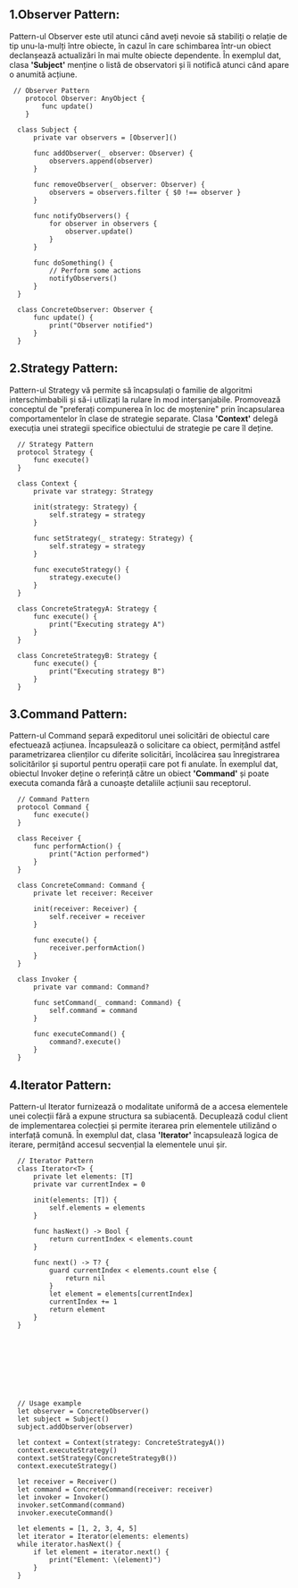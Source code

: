   
  
  
  
  
## 1.Observer Pattern: 
Pattern-ul Observer este util atunci când aveți nevoie să stabiliți o relație de tip unu-la-mulți între obiecte, în cazul în care schimbarea într-un obiect declanșează actualizări în mai multe obiecte dependente. 
În exemplul dat, clasa **'Subject'** menține o listă de observatori și îi notifică atunci când apare o anumită acțiune.
     
     // Observer Pattern
        protocol Observer: AnyObject {
            func update()
        }

      class Subject {
          private var observers = [Observer]()

          func addObserver(_ observer: Observer) {
              observers.append(observer)
          }

          func removeObserver(_ observer: Observer) {
              observers = observers.filter { $0 !== observer }
          }

          func notifyObservers() {
              for observer in observers {
                  observer.update()
              }
          }

          func doSomething() {
              // Perform some actions
              notifyObservers()
          }
      }

      class ConcreteObserver: Observer {
          func update() {
              print("Observer notified")
          }
      }




 ## 2.Strategy Pattern: 
 Pattern-ul Strategy vă permite să încapsulați o familie de algoritmi interschimbabili și să-i utilizați la rulare în mod interșanjabile. 
Promovează conceptul de "preferați compunerea în loc de moștenire" prin încapsularea comportamentelor în clase de strategie separate. Clasa **'Context'** delegă execuția unei strategii specifice obiectului de strategie pe care îl deține.

      // Strategy Pattern
      protocol Strategy {
          func execute()
      }

      class Context {
          private var strategy: Strategy

          init(strategy: Strategy) {
              self.strategy = strategy
          }

          func setStrategy(_ strategy: Strategy) {
              self.strategy = strategy
          }

          func executeStrategy() {
              strategy.execute()
          }
      }

      class ConcreteStrategyA: Strategy {
          func execute() {
              print("Executing strategy A")
          }
      }

      class ConcreteStrategyB: Strategy {
          func execute() {
              print("Executing strategy B")
          }
      }




## 3.Command Pattern: 
Pattern-ul Command separă expeditorul unei solicitări de obiectul care efectuează acțiunea. Încapsulează o solicitare ca obiect, permițând astfel parametrizarea clienților cu diferite solicitări, încolăcirea sau înregistrarea solicitărilor și suportul pentru operații care pot fi anulate.
În exemplul dat, obiectul Invoker deține o referință către un obiect **'Command'** și poate executa comanda fără a cunoaște detaliile acțiunii sau receptorul.

      // Command Pattern
      protocol Command {
          func execute()
      }

      class Receiver {
          func performAction() {
              print("Action performed")
          }
      }

      class ConcreteCommand: Command {
          private let receiver: Receiver

          init(receiver: Receiver) {
              self.receiver = receiver
          }

          func execute() {
              receiver.performAction()
          }
      }

      class Invoker {
          private var command: Command?

          func setCommand(_ command: Command) {
              self.command = command
          }

          func executeCommand() {
              command?.execute()
          }
      }




## 4.Iterator Pattern:
Pattern-ul Iterator furnizează o modalitate uniformă de a accesa elementele unei colecții fără a expune structura sa subiacentă.
Decuplează codul client de implementarea colecției și permite iterarea prin elementele utilizând o interfață comună. În exemplul dat, clasa **'Iterator'** încapsulează logica de iterare, permițând accesul secvențial la elementele unui șir.

      // Iterator Pattern
      class Iterator<T> {
          private let elements: [T]
          private var currentIndex = 0

          init(elements: [T]) {
              self.elements = elements
          }

          func hasNext() -> Bool {
              return currentIndex < elements.count
          }

          func next() -> T? {
              guard currentIndex < elements.count else {
                  return nil
              }
              let element = elements[currentIndex]
              currentIndex += 1
              return element
          }
      }









      // Usage example
      let observer = ConcreteObserver()
      let subject = Subject()
      subject.addObserver(observer)

      let context = Context(strategy: ConcreteStrategyA())
      context.executeStrategy()
      context.setStrategy(ConcreteStrategyB())
      context.executeStrategy()

      let receiver = Receiver()
      let command = ConcreteCommand(receiver: receiver)
      let invoker = Invoker()
      invoker.setCommand(command)
      invoker.executeCommand()

      let elements = [1, 2, 3, 4, 5]
      let iterator = Iterator(elements: elements)
      while iterator.hasNext() {
          if let element = iterator.next() {
              print("Element: \(element)")
          }
      }
